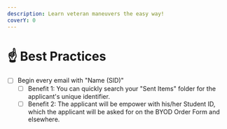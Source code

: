 ```yaml
---
description: Learn veteran maneuvers the easy way!
coverY: 0
---
```


# ☝ Best Practices

* [ ] Begin every email with "Name (SID)"
  * [ ] Benefit 1: You can quickly search your "Sent Items" folder for the applicant's unique identifier.
  * [ ] Benefit 2: The applicant will be empower with his/her Student ID, which the applicant will be asked for on the BYOD Order Form and elsewhere.

|   |
| - |

